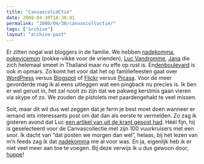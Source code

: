 ```yaml
---
title: "CanvascolLUCtie"
date: 2008-04-30T18:38:01
permalink: "2008/04/30/canvascolluctie/"
tags: ["archive"]
layout: "archive-post"
---
```

Er zitten nogal wat bloggers in de familie. We hebben [nadekomma](http://nadekomma.wordpress.com/ "http://nadekomma.wordpress.com/"), [pokevicemon](http://pokevicemon.wordpress.com/ "http://pokevicemon.wordpress.com/") (pokke-vikke voor de vrienden), [Luc Vandromme](http://www.lucvandromme.be/blog/ "http://www.lucvandromme.be/blog/"), [Jana](http://janavandromme.blogspot.com/ "http://janavandromme.blogspot.com/") die zich helemaal smeet in Thailand maar nu effe op rust is. En[denboulevard](http://denboulevard.wordpress.com/ "http://denboulevard.wordpress.com/") is ook in opmars. Zo komt het voor dat het op familiefeesten gaat over [WordPress](http://wordpress.com/ "http://wordpress.com/") versus [Blogspot](https://www.blogger.com/start "https://www.blogger.com/start") of [Flickr](http://www.flickr.com/ "http://www.flickr.com") versus [Picasa](http://picasa.google.com/ "http://picasa.google.com/"). Voor de meer gevorderde mag ik al eens uitleggen wat een pingback nu precies is. Ik ben er wel gerust in, het zal nooit zo zijn dat we pakweg kerstmis gaan vieren via skype of zo. We zouden de pistolets met paardengehakt te veel missen.

Soit, maar dit wil dus wel zeggen dat je ferm je best moet doen wanneer er iemand iets interessants post om dat dan als eerste te vermelden. Zo zag ik gisteren avond dat Luc [een artikel van uit de krant gepost had](http://www.lucvandromme.be/blog/index.php/2008/04/28/yes/ "http://www.lucvandromme.be/blog/index.php/2008/04/28/yes/"). Héél fijn, hij is geselecteerd voor de Canvascollectie met zijn 100 vuurkruisers met een snor. Ik dacht van “dat posten we morgen dan wel”, helaas, bij het lezen van m’n feeds zag ik dat [nadekomma](http://nadekomma.wordpress.com/ "http://nadekomma.wordpress.com/") me al voor was. En ja, eigenlijk heb ik er niet veel meer aan toe te voegen. Bij deze verwijs ik u dus gewoon door, [huppe](http://nadekomma.wordpress.com/2008/04/29/de-canvascollectie/ "http://nadekomma.wordpress.com/2008/04/29/de-canvascollectie/")!

